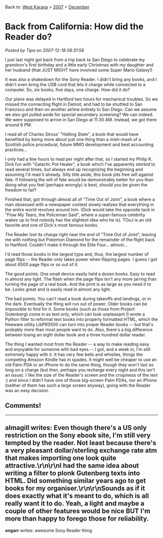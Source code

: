 Back to: [West Karana](/posts/westkarana.md) > [2007](/posts/2007/westkarana.md) > [December](./westkarana.md)
# Back from California: How did the Reader do?

*Posted by Tipa on 2007-12-18 08:31:58*

I just last night got back from a trip back to San Diego to celebrate my grandson's first birthday and a little early Christmas with my daughter and her husband (that JUST MIGHT have involved some Super Mario Galaxy!)

It was also a shakedown for the Sony Reader. I didn't bring any books, and I didn't even bring the USB cord that lets it charge while connected to a computer. So, six books, five days, one charge. How did it do?

Our plane was delayed in Hartford two hours for mechanical troubles. So we missed the connecting flight in Detroit, and had to be shuttled to San Francisco and then on another airline entirely to San Diego. Can we assume we also got pulled aside for special secondary screening? We can indeed. We were supposed to arrive in San Diego at 11:30 AM. Instead, we got there around 6 PM.

I read all of Charles Stross' "Halting State", a book that would have benefited by being more about just one thing than a mish-mash of a Scottish police procedural, future MMO development and best accounting practices...

I only had a few hours to read per night after that, so I started my Philip K. Dick fun with "Galactic Pot Healer", a book which I've apparently *started* to read several times, but always end up recognizing the beginning and assuming I'd read it already. Silly title aside, this book pits free will against fate. If following the will of fate would be demonstrably better for you than doing what you feel (perhaps wrongly) is best, should you be given the freedom to fail?

Finished that, got through almost all of "Time Out of Joint", a book where a man obsessed with a newspaper contest slowly realizes that everything in the entire world revolves around him. (Dick would take the opposite tack in "Flow My Tears, the Policeman Said", where a super-famous celebrity wakes up to find nobody has the slightest idea who he is). TOoJ is an old favorite and one of Dick's most famous books.

The Reader lost its charge right near the end of "Time Out of Joint", leaving me with nothing but Pokemon Diamond for the remainder of the flight back to Hartford. Couldn't make it through the Elite Four... almost...

I'd read those books in the largest type and, thus, the largest number of page flips -- the Reader only takes power when flipping pages. I guess I got about 6500 page flips or so out of it.

The good points: One small device easily held a dozen books. Easy to read in almost any light. The flash when the page flips isn't any more jarring than turning the page of a real book. And the print is as large as you need it to be. Looks great and is easily read in almost any light.

The bad points: You can't read a book during takeoffs and landings, or in the dark. Eventually the thing will run out of power. Older books can be impossible to find for it. Some books (such as those from Project Gutenberg) come in as text only, which can look unpleasant (I wrote a Python filter to reformat text books into properly formatted HTML, which the freeware utility LibPRS500 can turn into proper Reader books -- but that's probably more than most people want to do. Also, there's a big difference between losing an eight dollar book and a three hundred dollar reader.

The thing I wanted most from the Reader -- a way to make reading easy and enjoyable for someone with bad eyes -- I got, and a week in, I'm still extremely happy with it. It has very few bells and whistles, things the competing Amazon Kindle has in spades. It might well be cheaper to use an old Palm PDA or an iPhone to do the same thing, though they won't last as long on a charge (but then, perhaps you recharge every night and this isn't an issue). I like the size of the Reader's screen and the crispiness of the text :) and since I didn't have one of those big-screen Palm PDAs, nor an iPhone (neither of them has such a large screen anyway), going with the Reader was an easy decision.

## Comments!
---
**almagill** writes: Even though there's a US only restriction on the Sony ebook site, I'm still very tempted by the reader.  Not least because there's a very pleasant dollar/sterling exchange rate atm that makes importing one look quite attractive.\r\n\r\nI had the same idea about writing a filter to plonk Gutenberg texts into HTML. Did something similar years ago to get books for my organiser.\r\n\r\nSounds as if it does exactly what it's meant to do, which is all  really want it to do. Yeah, a light and maybe a couple of other features would be nice BUT I'm more than happy to forego those for reliability.
---
**ongarr** writes: awesome Sony Reader thing
